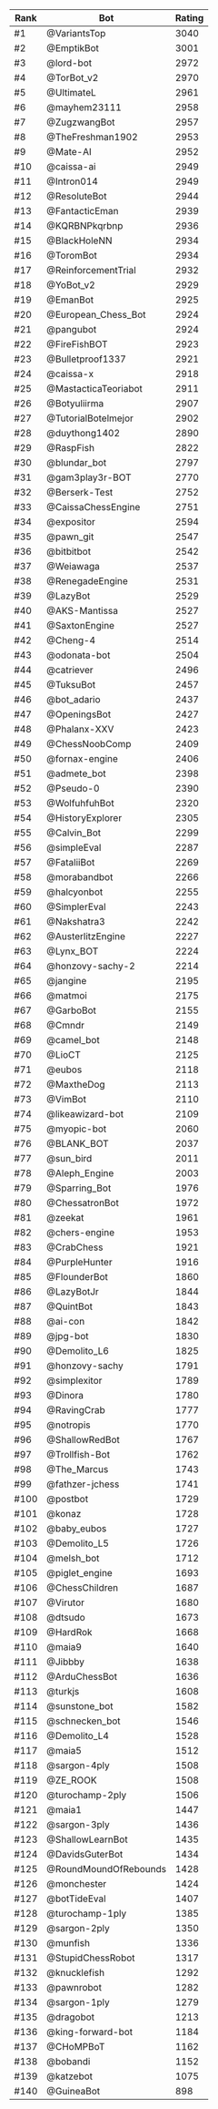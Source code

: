 Rank|Bot|Rating
---|---|---
#1|@VariantsTop|3040
#2|@EmptikBot|3001
#3|@lord-bot|2972
#4|@TorBot_v2|2970
#5|@UltimateL|2961
#6|@mayhem23111|2958
#7|@ZugzwangBot|2957
#8|@TheFreshman1902|2953
#9|@Mate-AI|2952
#10|@caissa-ai|2949
#11|@Intron014|2949
#12|@ResoluteBot|2944
#13|@FantacticEman|2939
#14|@KQRBNPkqrbnp|2936
#15|@BlackHoleNN|2934
#16|@ToromBot|2934
#17|@ReinforcementTrial|2932
#18|@YoBot_v2|2929
#19|@EmanBot|2925
#20|@European_Chess_Bot|2924
#21|@pangubot|2924
#22|@FireFishBOT|2923
#23|@Bulletproof1337|2921
#24|@caissa-x|2918
#25|@MastacticaTeoriabot|2911
#26|@Botyuliirma|2907
#27|@TutorialBotelmejor|2902
#28|@duythong1402|2890
#29|@RaspFish|2822
#30|@blundar_bot|2797
#31|@gam3play3r-BOT|2770
#32|@Berserk-Test|2752
#33|@CaissaChessEngine|2751
#34|@expositor|2594
#35|@pawn_git|2547
#36|@bitbitbot|2542
#37|@Weiawaga|2537
#38|@RenegadeEngine|2531
#39|@LazyBot|2529
#40|@AKS-Mantissa|2527
#41|@SaxtonEngine|2527
#42|@Cheng-4|2514
#43|@odonata-bot|2504
#44|@catriever|2496
#45|@TuksuBot|2457
#46|@bot_adario|2437
#47|@OpeningsBot|2427
#48|@Phalanx-XXV|2423
#49|@ChessNoobComp|2409
#50|@fornax-engine|2406
#51|@admete_bot|2398
#52|@Pseudo-0|2390
#53|@WolfuhfuhBot|2320
#54|@HistoryExplorer|2305
#55|@Calvin_Bot|2299
#56|@simpleEval|2287
#57|@FataliiBot|2269
#58|@morabandbot|2266
#59|@halcyonbot|2255
#60|@SimplerEval|2243
#61|@Nakshatra3|2242
#62|@AusterlitzEngine|2227
#63|@Lynx_BOT|2224
#64|@honzovy-sachy-2|2214
#65|@jangine|2195
#66|@matmoi|2175
#67|@GarboBot|2155
#68|@Cmndr|2149
#69|@camel_bot|2148
#70|@LioCT|2125
#71|@eubos|2118
#72|@MaxtheDog|2113
#73|@VimBot|2110
#74|@likeawizard-bot|2109
#75|@myopic-bot|2060
#76|@BLANK_BOT|2037
#77|@sun_bird|2011
#78|@Aleph_Engine|2003
#79|@Sparring_Bot|1976
#80|@ChessatronBot|1972
#81|@zeekat|1961
#82|@chers-engine|1953
#83|@CrabChess|1921
#84|@PurpleHunter|1916
#85|@FlounderBot|1860
#86|@LazyBotJr|1844
#87|@QuintBot|1843
#88|@ai-con|1842
#89|@jpg-bot|1830
#90|@Demolito_L6|1825
#91|@honzovy-sachy|1791
#92|@simplexitor|1789
#93|@Dinora|1780
#94|@RavingCrab|1777
#95|@notropis|1770
#96|@ShallowRedBot|1767
#97|@Trollfish-Bot|1762
#98|@The_Marcus|1743
#99|@fathzer-jchess|1741
#100|@postbot|1729
#101|@konaz|1728
#102|@baby_eubos|1727
#103|@Demolito_L5|1726
#104|@melsh_bot|1712
#105|@piglet_engine|1693
#106|@ChessChildren|1687
#107|@Virutor|1680
#108|@dtsudo|1673
#109|@HardRok|1668
#110|@maia9|1640
#111|@Jibbby|1638
#112|@ArduChessBot|1636
#113|@turkjs|1608
#114|@sunstone_bot|1582
#115|@schnecken_bot|1546
#116|@Demolito_L4|1528
#117|@maia5|1512
#118|@sargon-4ply|1508
#119|@ZE_ROOK|1508
#120|@turochamp-2ply|1506
#121|@maia1|1447
#122|@sargon-3ply|1436
#123|@ShallowLearnBot|1435
#124|@DavidsGuterBot|1434
#125|@RoundMoundOfRebounds|1428
#126|@monchester|1424
#127|@botTideEval|1407
#128|@turochamp-1ply|1385
#129|@sargon-2ply|1350
#130|@munfish|1336
#131|@StupidChessRobot|1317
#132|@knucklefish|1292
#133|@pawnrobot|1282
#134|@sargon-1ply|1279
#135|@dragobot|1213
#136|@king-forward-bot|1184
#137|@CHoMPBoT|1162
#138|@bobandi|1152
#139|@katzebot|1075
#140|@GuineaBot|898
